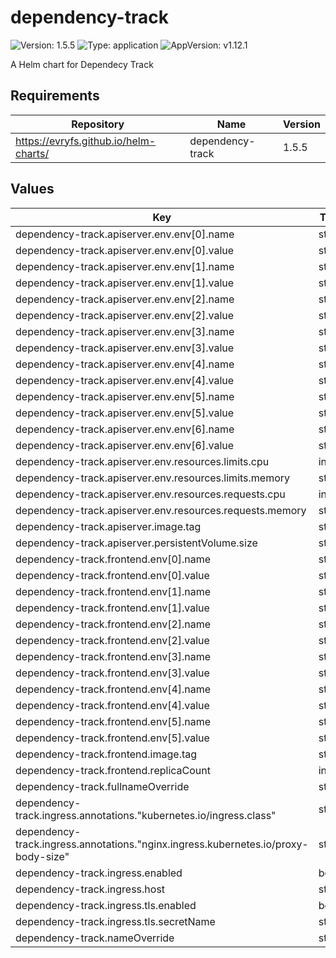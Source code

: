 # dependency-track

![Version: 1.5.5](https://img.shields.io/badge/Version-1.5.5-informational?style=flat-square) ![Type: application](https://img.shields.io/badge/Type-application-informational?style=flat-square) ![AppVersion: v1.12.1](https://img.shields.io/badge/AppVersion-v1.12.1-informational?style=flat-square)

A Helm chart for Dependecy Track

## Requirements

| Repository | Name | Version |
|------------|------|---------|
| https://evryfs.github.io/helm-charts/ | dependency-track | 1.5.5 |

## Values

| Key | Type | Default | Description |
|-----|------|---------|-------------|
| dependency-track.apiserver.env.env[0].name | string | `"ALPINE_OIDC_ENABLED"` |  |
| dependency-track.apiserver.env.env[0].value | string | `"true"` |  |
| dependency-track.apiserver.env.env[1].name | string | `"ALPINE_OIDC_CLIENT_ID"` |  |
| dependency-track.apiserver.env.env[1].value | string | `"deptrack"` |  |
| dependency-track.apiserver.env.env[2].name | string | `"ALPINE_OIDC_ISSUER"` |  |
| dependency-track.apiserver.env.env[2].value | string | `"https://keycloak.example.com/auth/realms/shared"` |  |
| dependency-track.apiserver.env.env[3].name | string | `"ALPINE_OIDC_USERNAME_CLAIM"` |  |
| dependency-track.apiserver.env.env[3].value | string | `"preferred_username"` |  |
| dependency-track.apiserver.env.env[4].name | string | `"ALPINE_OIDC_USER_PROVISIONING"` |  |
| dependency-track.apiserver.env.env[4].value | string | `"true"` |  |
| dependency-track.apiserver.env.env[5].name | string | `"ALPINE_OIDC_TEAMS_CLAIM"` |  |
| dependency-track.apiserver.env.env[5].value | string | `"roles"` |  |
| dependency-track.apiserver.env.env[6].name | string | `"ALPINE_OIDC_TEAM_SYNCHRONIZATION"` |  |
| dependency-track.apiserver.env.env[6].value | string | `"true"` |  |
| dependency-track.apiserver.env.resources.limits.cpu | int | `2` |  |
| dependency-track.apiserver.env.resources.limits.memory | string | `"12Gi"` |  |
| dependency-track.apiserver.env.resources.requests.cpu | int | `1` |  |
| dependency-track.apiserver.env.resources.requests.memory | string | `"4608Mi"` |  |
| dependency-track.apiserver.image.tag | string | `"4.8.2"` |  |
| dependency-track.apiserver.persistentVolume.size | string | `"15Gi"` |  |
| dependency-track.frontend.env[0].name | string | `"API_BASE_URL"` |  |
| dependency-track.frontend.env[0].value | string | `"https://deptrack.example.com"` |  |
| dependency-track.frontend.env[1].name | string | `"OIDC_ISSUER"` |  |
| dependency-track.frontend.env[1].value | string | `"https://keycloak.example.com/auth/realms/shared"` |  |
| dependency-track.frontend.env[2].name | string | `"OIDC_CLIENT_ID"` |  |
| dependency-track.frontend.env[2].value | string | `"deptrack"` |  |
| dependency-track.frontend.env[3].name | string | `"OIDC_SCOPE"` |  |
| dependency-track.frontend.env[3].value | string | `"openid profile email"` |  |
| dependency-track.frontend.env[4].name | string | `"OIDC_LOGIN_BUTTON_TEXT"` |  |
| dependency-track.frontend.env[4].value | string | `"Login with Keycloak"` |  |
| dependency-track.frontend.env[5].name | string | `"OIDC_FLOW"` |  |
| dependency-track.frontend.env[5].value | string | `"code"` |  |
| dependency-track.frontend.image.tag | string | `"4.8.1"` |  |
| dependency-track.frontend.replicaCount | int | `1` |  |
| dependency-track.fullnameOverride | string | `"deptrack"` |  |
| dependency-track.ingress.annotations."kubernetes.io/ingress.class" | string | `"nginx"` |  |
| dependency-track.ingress.annotations."nginx.ingress.kubernetes.io/proxy-body-size" | string | `"10m"` |  |
| dependency-track.ingress.enabled | bool | `true` |  |
| dependency-track.ingress.host | string | `"deptrack.example.com"` |  |
| dependency-track.ingress.tls.enabled | bool | `false` |  |
| dependency-track.ingress.tls.secretName | string | `""` |  |
| dependency-track.nameOverride | string | `"deptrack"` |  |

